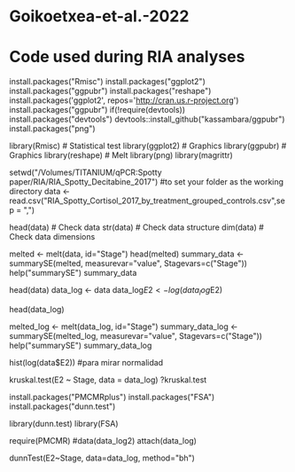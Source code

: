 # Goikoetxea-et-al.-2022

# Code used during RIA analyses

install.packages("Rmisc")
install.packages("ggplot2")
install.packages("ggpubr")
install.packages("reshape")
install.packages('ggplot2', repos='http://cran.us.r-project.org')
install.packages("ggpubr")
if(!require(devtools)) install.packages("devtools")
devtools::install_github("kassambara/ggpubr")
install.packages("png")

library(Rmisc) # Statistical test
library(ggplot2) # Graphics
library(ggpubr) # Graphics
library(reshape) # Melt
library(png)
library(magrittr)

setwd("/Volumes/TITANIUM/qPCR:Spotty paper/RIA/RIA_Spotty_Decitabine_2017") #to set your folder as the working directory
data <- read.csv("RIA_Spotty_Cortisol_2017_by_treatment_grouped_controls.csv",sep = ",")

head(data) # Check data
str(data) # Check data structure
dim(data) # Check data dimensions

melted <- melt(data, id="Stage")
head(melted)
summary_data <- summarySE(melted, measurevar="value", Stagevars=c("Stage"))
help("summarySE")
summary_data

head(data)
data_log <- data
data_log$E2 <- log(data_log$E2)

head(data_log)

melted_log <- melt(data_log, id="Stage")
summary_data_log <- summarySE(melted_log, measurevar="value", Stagevars=c("Stage"))
help("summarySE")
summary_data_log

hist(log(data$E2)) #para mirar normalidad

kruskal.test(E2 ~ Stage, data = data_log)
?kruskal.test

install.packages("PMCMRplus")
install.packages("FSA")
install.packages("dunn.test")

library(dunn.test)
library(FSA)

require(PMCMR)
#data(data_log2)
attach(data_log)


dunnTest(E2~Stage, data=data_log, method="bh")
